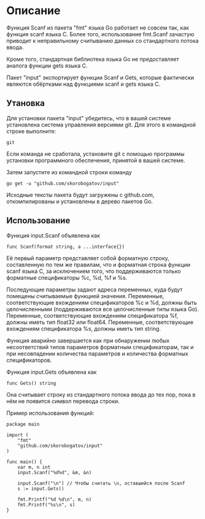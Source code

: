 
Описание
========

Функция Scanf из пакета "fmt" языка Go работает не совсем так, как функция scanf языка C.
Более того, использование fmt.Scanf зачастую приводит к неправильному считыванию данных
со стандартного потока ввода.

Кроме того, стандартная библиотека языка Go не предоставляет аналога функции gets языка C.

Пакет "input" экспортирует функции Scanf и Gets, которые фактически являются обёртками
над функциями scanf и gets языка C.

Утановка
--------

Для установки пакета "input" убедитесь, что в вашей системе установлена система управления
версиями git. Для этого в командной строке выполните:

	git

Если команда не сработала, установите git с помощью программы установки программного
обеспечения, принятой в вашей системе.

Затем запустите из командной строки команду

	go get -u "github.com/skorobogatov/input"

Исходные тексты пакета будут загружены с github.com, откомпилированы и установлены
в дерево пакетов Go.

Использование
-------------

Функция input.Scanf объявлена как

	func Scanf(format string, a ...interface{})

Её первый параметр представляет собой форматную строку, составленную по тем же правилам,
что и форматная строка функции scanf языка C, за исключением того, что поддерживаются
только форматные спецификаторы %c, %d, %f и %s.

Последующие параметры задают адреса переменных, куда будут помещены считываемые
функцией значения. Переменные, соответствующие вхождениям спецификаторов %c и %d,
должны быть целочисленными (поддерживаются все целочисленные типы языка Go).
Переменные, соответствующие вхождениям спецификатора %f, должны иметь тип float32
или float64. Переменные, соответствующие вхождениям спецификатора %s, должны иметь тип string.

Функция аварийно завершается как при обнаружении любых несоответствий типов параметров
форматным спецификаторам, так и при несовпадении количества параметров и количества
форматных спецификаторов.

Функция input.Gets объявлена как

	func Gets() string

Она считывает строку из стандартного потока ввода до тех пор, пока в нём не появится
символ перевода строки.

Пример использования функций:

	package main

	import (
		"fmt"
		"github.com/skorobogatov/input"
	)

	func main() {
		var m, n int
		input.Scanf("%d%d", &m, &n)

		input.Scanf("\n") // Чтобы считать \n, оставшийся после Scanf
		s := input.Gets()

		fmt.Printf("%d %d\n", m, n)
		fmt.Printf("%s\n", s)
	}
